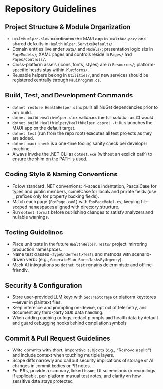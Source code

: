 # Repository Guidelines

## Project Structure & Module Organization
- `HealthHelper.slnx` coordinates the MAUI app in `HealthHelper/` and shared defaults in `HealthHelper.ServiceDefaults/`.
- Domain entities live under `Data/` and `Models/`; presentation logic sits in `PageModels/`; XAML pages and controls reside in `Pages/` and `Pages/Controls/`.
- Cross-platform assets (icons, fonts, styles) are in `Resources/`; platform-specific heads stay within `Platforms/`.
- Reusable helpers belong in `Utilities/`, and new services should be registered centrally through `MauiProgram.cs`.

## Build, Test, and Development Commands
- `dotnet restore HealthHelper.slnx` pulls all NuGet dependencies prior to any build.
- `dotnet build HealthHelper.slnx` validates the full solution as CI would.
- `dotnet build HealthHelper/HealthHelper.csproj -t:Run` launches the MAUI app on the default target.
- `dotnet test` (run from the repo root) executes all test projects as they are added.
- `dotnet maui-check` is a one-time tooling sanity check per developer machine.
- Always invoke the .NET CLI as `dotnet.exe` (without an explicit path) to ensure the shim on the PATH is used.

## Coding Style & Naming Conventions
- Follow standard .NET conventions: 4-space indentation, PascalCase for types and public members, camelCase for locals and private fields (use `_` prefixes only for property backing fields).
- Match each page (`FooPage.xaml`) with `FooPageModel.cs`, keeping file-scoped namespaces aligned with directory structure.
- Run `dotnet format` before publishing changes to satisfy analyzers and nullable warnings.

## Testing Guidelines
- Place unit tests in the future `HealthHelper.Tests/` project, mirroring production namespaces.
- Name test classes `<TypeUnderTest>Tests` and methods with scenario-driven verbs (e.g., `GeneratePlan_SortsTasksByUrgency`).
- Mock AI integrations so `dotnet test` remains deterministic and offline-friendly.

## Security & Configuration
- Store user-provided LLM keys with `SecureStorage` or platform keystores—never in plaintext files.
- Keep inference and prompting on-device, opt out of telemetry, and document any third-party SDK data handling.
- When adding caching or logs, redact prompts and health data by default and guard debugging hooks behind compilation symbols.

## Commit & Pull Request Guidelines
- Write commits with short, imperative subjects (e.g., “Remove aspire”) and include context when touching multiple layers.
- Scope diffs narrowly and call out security implications of storage or AI changes in commit bodies or PR notes.
- For PRs, provide a summary, linked issue, UI screenshots or recordings if applicable, per-platform manual test notes, and clarity on how sensitive data stays protected.
